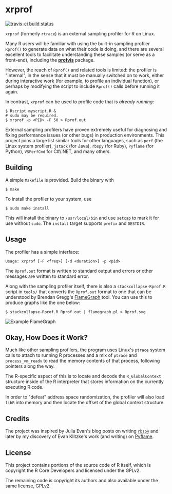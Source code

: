# xrprof

<!-- badges: start -->

[![travis-ci build
status](https://travis-ci.org/atheriel/xrprof.svg?branch=master)](https://travis-ci.org/atheriel/xrprof)
<!-- badges: end -->

`xrprof` (formerly `rtrace`) is an external sampling profiler for R on Linux.

Many R users will be familiar with using the built-in sampling profiler
`Rprof()` to generate data on what their code is doing, and there are several
excellent tools to facilitate understanding these samples (or serve as a
front-end), including the [**profvis**](https://rstudio.github.io/profvis/)
package.

However, the reach of `Rprof()` and related tools is limited: the profiler is
"internal", in the sense that it must be manually switched on to work, either
during interactive work (for example, to profile an individual function), or
perhaps by modifying the script to include `Rprof()` calls before running it
again.

In contrast, `xrprof` can be used to profile code that is *already running*:

```console
$ Rscript myscript.R &
# sudo may be required.
$ xrprof -p <PID> -F 50 > Rprof.out
```

External sampling profilers have proven extremely useful for diagnosing and
fixing performance issues (or other bugs) in production environments. This
project joins a large list similar tools for other languages, such as `perf`
(the Linux system profiler), `jstack` (for Java), `rbspy` (for Ruby), `Pyflame`
(for Python), `VSPerfCmd` for C#/.NET, and many others.

## Building

A simple `Makefile` is provided. Build the binary with

```console
$ make
```

To install the profiler to your system, use

```console
$ sudo make install
```

This will install the binary to `/usr/local/bin` and use `setcap` to mark it for
use without `sudo`. The `install` target supports `prefix` and `DESTDIR`.

## Usage

The profiler has a simple interface:

    Usage: xrprof [-F <freq>] [-d <duration>] -p <pid>

The `Rprof.out` format is written to standard output and errors or other
messages are written to standard error.

Along with the sampling profiler itself, there is also a `stackcollapse-Rprof.R`
script in `tools/` that converts the `Rprof.out` format to one that can be
understood by Brendan Gregg's [FlameGraph](http://www.brendangregg.com/flamegraphs.html)
tool. You can use this to produce graphs like the one below:

```shell
$ stackcollapse-Rprof.R Rprof.out | flamegraph.pl > Rprof.svg
```

![Example FlameGraph](example-flamegraph.svg)

## Okay, How Does it Work?

Much like other sampling profilers, the program uses Linux's `ptrace` system
calls to attach to running R processes and a mix of `ptrace` and
`process_vm_readv` to read the memory contents of that process, following
pointers along the way.

The R-specific aspect of this is to locate and decode the `R_GlobalContext`
structure inside of the R interpreter that stores information on the currently
executing R code.

In order to "defeat" address space randomization, the profiler will also load
`libR` into memory and then locate the offset of the global context structure.

## Credits

The project was inspired by Julia Evan's blog posts on writing
[`rbspy`](https://rbspy.github.io/) and later by my discovery of Evan Klitzke's
work (and writing) on [Pyflame](https://github.com/uber/pyflame).

## License

This project contains portions of the source code of R itself, which is
copyright the R Core Developers and licensed under the GPLv2.

The remaining code is copyright its authors and also available under the same
license, GPLv2.
